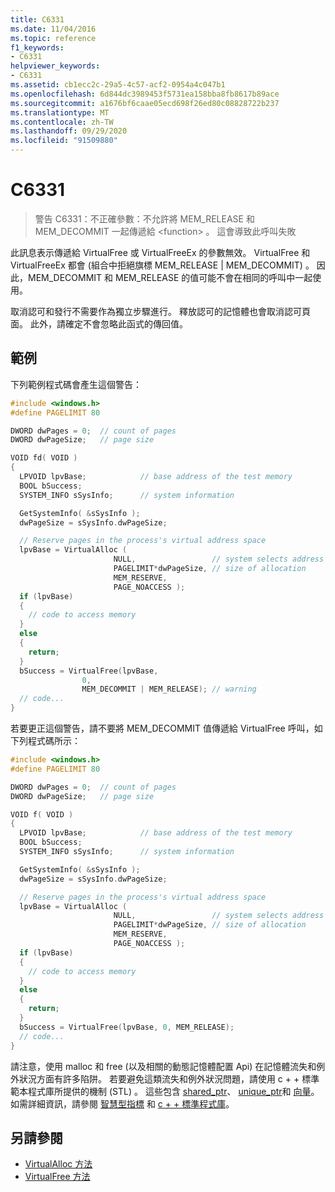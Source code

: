 ```yaml
---
title: C6331
ms.date: 11/04/2016
ms.topic: reference
f1_keywords:
- C6331
helpviewer_keywords:
- C6331
ms.assetid: cb1ecc2c-29a5-4c57-acf2-0954a4c047b1
ms.openlocfilehash: 6d844dc3989453f5731ea158bba8fb8617b89ace
ms.sourcegitcommit: a1676bf6caae05ecd698f26ed80c08828722b237
ms.translationtype: MT
ms.contentlocale: zh-TW
ms.lasthandoff: 09/29/2020
ms.locfileid: "91509880"
---
```

# <a name="c6331"></a>C6331

> 警告 C6331：不正確參數：不允許將 MEM_RELEASE 和 MEM_DECOMMIT 一起傳遞給 \<function> 。 這會導致此呼叫失敗

此訊息表示傳遞給 VirtualFree 或 VirtualFreeEx 的參數無效。 VirtualFree 和 VirtualFreeEx 都會 (組合中拒絕旗標 MEM_RELEASE &#124; MEM_DECOMMIT) 。 因此，MEM_DECOMMIT 和 MEM_RELEASE 的值可能不會在相同的呼叫中一起使用。

取消認可和發行不需要作為獨立步驟進行。 釋放認可的記憶體也會取消認可頁面。 此外，請確定不會忽略此函式的傳回值。

## <a name="example"></a>範例

下列範例程式碼會產生這個警告：

```cpp
#include <windows.h>
#define PAGELIMIT 80

DWORD dwPages = 0;  // count of pages
DWORD dwPageSize;   // page size

VOID fd( VOID )
{
  LPVOID lpvBase;            // base address of the test memory
  BOOL bSuccess;
  SYSTEM_INFO sSysInfo;      // system information

  GetSystemInfo( &sSysInfo );
  dwPageSize = sSysInfo.dwPageSize;

  // Reserve pages in the process's virtual address space
  lpvBase = VirtualAlloc (
                       NULL,                 // system selects address
                       PAGELIMIT*dwPageSize, // size of allocation
                       MEM_RESERVE,
                       PAGE_NOACCESS );
  if (lpvBase)
  {
    // code to access memory
  }
  else
  {
    return;
  }
  bSuccess = VirtualFree(lpvBase,
                0,
                MEM_DECOMMIT | MEM_RELEASE); // warning
  // code...
}
```

若要更正這個警告，請不要將 MEM_DECOMMIT 值傳遞給 VirtualFree 呼叫，如下列程式碼所示：

```cpp
#include <windows.h>
#define PAGELIMIT 80

DWORD dwPages = 0;  // count of pages
DWORD dwPageSize;   // page size

VOID f( VOID )
{
  LPVOID lpvBase;            // base address of the test memory
  BOOL bSuccess;
  SYSTEM_INFO sSysInfo;      // system information

  GetSystemInfo( &sSysInfo );
  dwPageSize = sSysInfo.dwPageSize;

  // Reserve pages in the process's virtual address space
  lpvBase = VirtualAlloc (
                       NULL,                 // system selects address
                       PAGELIMIT*dwPageSize, // size of allocation
                       MEM_RESERVE,
                       PAGE_NOACCESS );
  if (lpvBase)
  {
    // code to access memory
  }
  else
  {
    return;
  }
  bSuccess = VirtualFree(lpvBase, 0, MEM_RELEASE);
  // code...
}
```

請注意，使用 malloc 和 free (以及相關的動態記憶體配置 Api) 在記憶體流失和例外狀況方面有許多陷阱。 若要避免這類流失和例外狀況問題，請使用 c + + 標準範本程式庫所提供的機制 (STL) 。 這些包含 [shared_ptr](../standard-library/shared-ptr-class.md)、 [unique_ptr](../standard-library/unique-ptr-class.md)和 [向量](../standard-library/vector.md)。 如需詳細資訊，請參閱 [智慧型指標](../cpp/smart-pointers-modern-cpp.md) 和 [c + + 標準程式庫](../standard-library/cpp-standard-library-reference.md)。

## <a name="see-also"></a>另請參閱

- [VirtualAlloc 方法](/dotnet/framework/unmanaged-api/hosting/ihostmemorymanager-virtualalloc-method)
- [VirtualFree 方法](/dotnet/framework/unmanaged-api/hosting/ihostmemorymanager-virtualfree-method)
